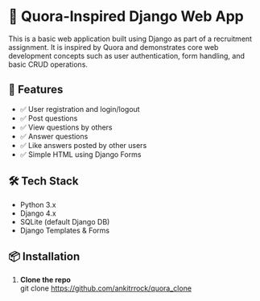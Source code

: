 # 🧠 Quora-Inspired Django Web App

This is a basic web application built using Django as part of a recruitment assignment. It is inspired by Quora and demonstrates core web development concepts such as user authentication, form handling, and basic CRUD operations.

## 🚀 Features

- ✅ User registration and login/logout
- ✅ Post questions
- ✅ View questions by others
- ✅ Answer questions
- ✅ Like answers posted by other users
- ✅ Simple HTML using Django Forms 

## 🛠 Tech Stack

- Python 3.x
- Django 4.x
- SQLite (default Django DB)
- Django Templates & Forms

## 📦 Installation

1. **Clone the repo**  
   git clone https://github.com/ankitrrock/quora_clone
   
